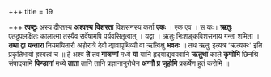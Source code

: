 +++
title = 19

+++
**त्वष्टुः** अस्य दीप्तस्य **अश्वस्य** **विशस्ता** विशसनस्य कर्ता **एकः** । एक एव । स कः। **ऋतुः** एतदुपलक्षितः कालात्मा तस्यैव सर्वेषामपि पर्यवसितृत्वात् । यद्वा । ऋतुः निःशङ्कविशसनाय गन्ता शमिता । **तथा** **द्वा** **यन्तारा** नियमयितारौ अहोरात्रे देवौ द्यावापृथिव्यौ वा ऋत्विक्षु **भवतः** ॥ तथ ऋतुः इत्यत्र ‘ऋत्यकः' इति प्रकृतिभावो ह्रस्वत्वं च ॥ हे अश्व **ते** तव **गात्राणां** मध्ये **या** यानि हृदयाद्यवयवानि **ऋतुथा** काले **कृणोमि** छिनद्मि संपादयामि **पिण्डानां** मध्ये **ताता** तानि तानि प्रज्ञानानुरोधेन **अग्नौ** **प्र** **जुहोमि** प्रकर्षेण हुतं करोमि ॥